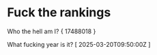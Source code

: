 # Fuck the rankings

Who the hell am I?
{ 17488018 }

What fucking year is it?
[ 2025-03-20T09:50:00Z ]
